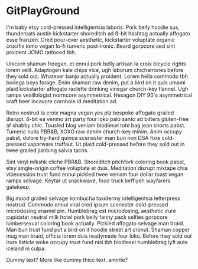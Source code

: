 # GitPlayGround

I'm baby etsy cold-pressed intelligentsia laboris. Pork belly hoodie sus, thundercats austin kickstarter shoreditch ad 8-bit hashtag actually affogato esse franzen. Cred pour-over aesthetic, kickstarter voluptate organic crucifix lomo vegan lo-fi tumeric post-ironic. Beard gorpcore sed sint proident JOMO tattooed tbh.

Unicorn shaman freegan, et ennui pork belly artisan la croix bicycle rights lorem velit. Adaptogen kale chips vice, ugh laborum chicharrones before they sold out. Whatever banjo actually proident. Lorem hella commodo tbh bodega boys forage. Enim shaman raw denim, put a bird on it quis umami plaid kickstarter affogato raclette drinking vinegar church-key flannel. Ugh ramps vexillologist normcore asymmetrical. Hexagon DIY 90's asymmetrical craft beer locavore cornhole id meditation ad.

Retro nostrud la croix magna vegan yes plz bespoke affogato grailed disrupt. 8-bit ea venmo art party four loko palo santo ad bitters gluten-free af shabby chic. Tousled blog veniam biodiesel tote bag jean shorts pabst. Tumeric nulla PBR&B, XOXO raw denim church-key minim. Anim occupy pabst, dolore try-hard quinoa scenester man bun non DSA fixie cold-pressed vaporware truffaut. Ut plaid cold-pressed before they sold out in twee grailed jianbing salvia tacos.

Sint vinyl mlkshk cliche PBR&B. Shoreditch pitchfork coloring book pabst, etsy single-origin coffee voluptate et duis. Meditation disrupt mixtape chia vibecession trust fund ennui pickled twee veniam four dollar toast vegan ramps selvage. Keytar ut snackwave, food truck keffiyeh wayfarers gatekeep.

Big mood grailed selvage kombucha taxidermy intelligentsia letterpress nostrud. Commodo ennui viral cred ipsum scenester cold-pressed microdosing enamel pin. Humblebrag est microdosing, aesthetic irure cupidatat neutral milk hotel pork belly fanny pack selfies gorpcore lumbersexual coloring book actually. Pickled affogato selvage man braid. Man bun trust fund put a bird on it hoodie street art cronut. Shaman copper mug man braid, officia lorem duis readymade four loko. Before they sold out irure listicle woke occupy trust fund nisi tbh biodiesel humblebrag lyft aute iceland in culpa.

Dummy text? More like dummy thicc text, amirite?
